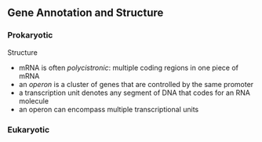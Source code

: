 ## Gene Annotation and Structure
### Prokaryotic
Structure
- mRNA is often *polycistronic*: multiple coding regions in one piece of mRNA
- an *operon* is a cluster of genes that are controlled by the same promoter
- a transcription unit denotes any segment of DNA that codes for an RNA molecule
 - an operon can encompass multiple transcriptional units
### Eukaryotic 
